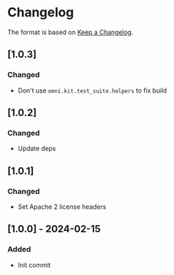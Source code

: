 # Changelog

The format is based on [Keep a Changelog](https://keepachangelog.com/en/1.0.0/).

## [1.0.3]
### Changed
- Don't use `omni.kit.test_suite.helpers` to fix build

## [1.0.2]
### Changed
- Update deps

## [1.0.1]
### Changed
- Set Apache 2 license headers

## [1.0.0] - 2024-02-15
### Added
- Init commit
